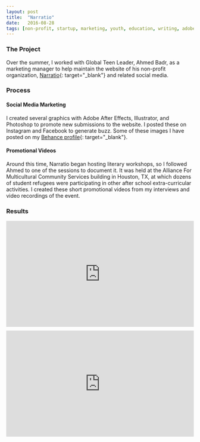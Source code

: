 ```yaml
---
layout: post
title:  "Narratio"
date:   2016-08-28
tags: [non-profit, startup, marketing, youth, education, writing, adobe after effects, adobe premiere pro]
---
```

<!--Include screenshots-->

### The Project
Over the summer, I worked with Global Teen Leader, Ahmed Badr, as a marketing manager to help maintain the website of his non-profit organization, [Narratio](https://narratio.org/story/){: target="\_blank"} and related social media.

### Process

#### Social Media Marketing
I created several graphics with Adobe After Effects, Illustrator, and Photoshop to promote new submissions to the website. I posted these on Instagram and Facebook to generate buzz. Some of these images I have posted on my [Behance profile](https://www.behance.net/gallery/42485647/Narratio-Graphics){: target="\_blank"}.

#### Promotional Videos
Around this time, Narratio began hosting literary workshops, so I followed Ahmed to one of the sessions to document it. It was held at the Alliance For Multicultural Community Services building in Houston, TX, at which dozens of student refugees were participating in other after school extra-curricular activities. I created these short promotional videos from my interviews and video recordings of the event.

### Results
<div style="position:relative;height:0;padding-bottom:56.25%; margin-bottom:2%;"><iframe src="https://player.vimeo.com/video/210158607" width="640" height="360" frameborder="0" style="position:absolute;width:100%;height:100%;left:0" allowfullscreen></iframe></div>

<div style="position:relative;height:0;padding-bottom:56.25%; margin-bottom:2%;"><iframe src="https://player.vimeo.com/video/210158708" width="640" height="360" frameborder="0" style="position:absolute;width:100%;height:100%;left:0" allowfullscreen></iframe></div>
